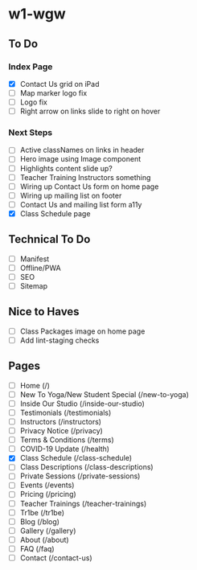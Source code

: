 # w1-wgw

## To Do

### Index Page

- [x] Contact Us grid on iPad
- [ ] Map marker logo fix
- [ ] Logo fix
- [ ] Right arrow on links slide to right on hover

### Next Steps

- [ ] Active classNames on links in header
- [ ] Hero image using Image component
- [ ] Highlights content slide up?
- [ ] Teacher Training Instructors something
- [ ] Wiring up Contact Us form on home page
- [ ] Wiring up mailing list on footer
- [ ] Contact Us and mailing list form a11y
- [x] Class Schedule page

## Technical To Do

- [ ] Manifest
- [ ] Offline/PWA
- [ ] SEO
- [ ] Sitemap

## Nice to Haves

- [ ] Class Packages image on home page
- [ ] Add lint-staging checks

## Pages

- [ ] Home (/)
- [ ] New To Yoga/New Student Special (/new-to-yoga)
- [ ] Inside Our Studio (/inside-our-studio)
- [ ] Testimonials (/testimonials)
- [ ] Instructors (/instructors)
- [ ] Privacy Notice (/privacy)
- [ ] Terms & Conditions (/terms)
- [ ] COVID-19 Update (/health)
- [x] Class Schedule (/class-schedule)
- [ ] Class Descriptions (/class-descriptions)
- [ ] Private Sessions (/private-sessions)
- [ ] Events (/events)
- [ ] Pricing (/pricing)
- [ ] Teacher Trainings (/teacher-trainings)
- [ ] Tr1be (/tr1be)
- [ ] Blog (/blog)
- [ ] Gallery (/gallery)
- [ ] About (/about)
- [ ] FAQ (/faq)
- [ ] Contact (/contact-us)
